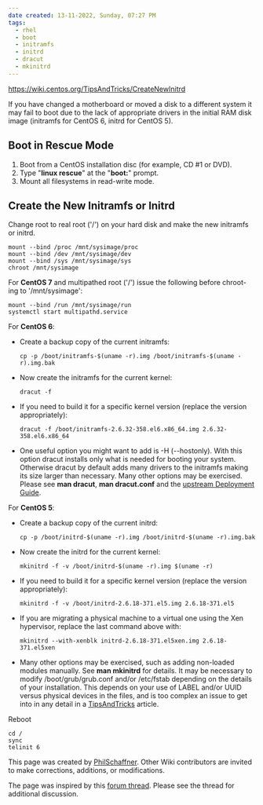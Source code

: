 ```yaml
---
date created: 13-11-2022, Sunday, 07:27 PM
tags:
  - rhel
  - boot
  - initramfs
  - initrd
  - dracut
  - mkinitrd
---
```


<https://wiki.centos.org/TipsAndTricks/CreateNewInitrd>

If you have changed a motherboard or moved a disk to a different system it may fail to boot due to the lack of appropriate drivers in the initial RAM disk image (initramfs for CentOS 6, initrd for CentOS 5).

## Boot in Rescue Mode

1. Boot from a CentOS installation disc (for example, CD #1 or DVD).
2. Type "**linux rescue**" at the "**boot:**" prompt.
3. Mount all filesystems in read-write mode.

## Create the New Initramfs or Initrd

Change root to real root ('/') on your hard disk and make the new initramfs or initrd.

```
mount --bind /proc /mnt/sysimage/proc
mount --bind /dev /mnt/sysimage/dev
mount --bind /sys /mnt/sysimage/sys
chroot /mnt/sysimage
```

For **CentOS 7** and multipathed root ('/') issue the following before chroot-ing to '/mnt/sysimage':

```
mount --bind /run /mnt/sysimage/run
systemctl start multipathd.service
```

For **CentOS 6**:

* Create a backup copy of the current initramfs:

  ```
  cp -p /boot/initramfs-$(uname -r).img /boot/initramfs-$(uname -r).img.bak
  ```

* Now create the initramfs for the current kernel:

  ```
  dracut -f 
  ```

* If you need to build it for a specific kernel version (replace the version appropriately):

  ```
  dracut -f /boot/initramfs-2.6.32-358.el6.x86_64.img 2.6.32-358.el6.x86_64
  ```

* One useful option you might want to add is -H (--hostonly). With this option dracut installs only what is needed for booting your system. Otherwise dracut by default adds many drivers to the initramfs making its size larger than necessary. Many other options may be exercised. Please see **man dracut**, **man dracut.conf** and the [upstream Deployment Guide](http://docs.redhat.com/docs/en-US/Red_Hat_Enterprise_Linux/6/html/Deployment_Guide/sec-Verifying_the_Initial_RAM_Disk_Image.html).

For **CentOS 5**:

* Create a backup copy of the current initrd:

  ```
  cp -p /boot/initrd-$(uname -r).img /boot/initrd-$(uname -r).img.bak
  ```

* Now create the initrd for the current kernel:

  ```
  mkinitrd -f -v /boot/initrd-$(uname -r).img $(uname -r)
  ```

* If you need to build it for a specific kernel version (replace the version appropriately):

  ```
  mkinitrd -f -v /boot/initrd-2.6.18-371.el5.img 2.6.18-371.el5
  ```

* If you are migrating a physical machine to a virtual one using the Xen hypervisor, replace the last command above with:

  ```
  mkinitrd --with-xenblk initrd-2.6.18-371.el5xen.img 2.6.18-371.el5xen
  ```

* Many other options may be exercised, such as adding non-loaded modules manually. See **man mkinitrd** for details. It may be necessary to modify /boot/grub/grub.conf and/or /etc/fstab depending on the details of your installation. This depends on your use of LABEL and/or UUID versus physical devices in the files, and is too complex an issue to get into in any detail in a [TipsAndTricks](https://wiki.centos.org/TipsAndTricks) article.

Reboot

```
cd /
sync
telinit 6
```

This page was created by [PhilSchaffner](https://wiki.centos.org/PhilSchaffner). Other Wiki contributors are invited to make corrections, additions, or modifications.

The page was inspired by this [forum thread](https://www.centos.org/forums/viewtopic.php?t=16803). Please see the thread for additional discussion.
